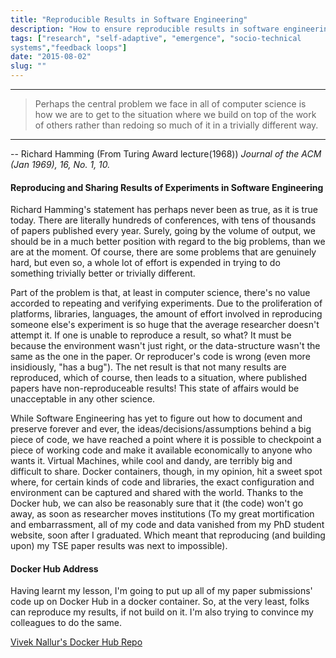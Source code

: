 ```yaml
---
title: "Reproducible Results in Software Engineering"
description: "How to ensure reproducible results in software engineering"
tags: ["research", "self-adaptive", "emergence", "socio-technical 
systems","feedback loops"]
date: "2015-08-02"
slug: ""
---
```


------------------------------------------------------
> Perhaps the central problem we face in all of computer science is how we are 
> to get to the situation where we build on top of the work of others rather 
> than redoing so much of it in a trivially different way. 
>
------------------------------------------------------
-- Richard Hamming (From Turing Award lecture(1968))
*Journal of the ACM (Jan 1969), 16, No. 1, 10.*

#### Reproducing and Sharing Results of Experiments in Software Engineering

Richard Hamming's statement has perhaps never been as true, as it is true today. There are literally hundreds of conferences, with tens of thousands of papers published every year. Surely, going by the volume of output, we should be in a much better position with regard to the big problems, than we are at the moment. Of course, there are some problems that are genuinely hard, but even so, a whole lot of effort is expended in trying to do something trivially better or trivially different.

Part of the problem is that, at least in computer science, there's no value accorded to repeating and verifying experiments. Due to the proliferation of platforms, libraries, languages, the amount of effort involved in reproducing someone else's experiment is so huge that the average researcher doesn't attempt it. If one is unable to reproduce a result, so what? It must be because the environment wasn't just right, or the data-structure wasn't the same as the one in the paper. Or reproducer's code is wrong (even more insidiously, "has a bug"). The net result is that not many results are reproduced, which of course, then leads to a situation, where published papers have non-reproduceable results! This state of affairs would be unacceptable in any other science.


While Software Engineering has yet to figure out how to document and preserve forever and ever, the ideas/decisions/assumptions behind a big piece of code, we have reached a point where it is possible to checkpoint a piece of working code and make it available economically to anyone who wants it. Virtual Machines, while cool and dandy, are terribly big and difficult to share. Docker containers, though, in  my opinion, hit a sweet spot where, for certain kinds of code and libraries, the exact configuration and environment can be captured and shared with the world. Thanks to the Docker hub, we can also be reasonably sure that it (the code) won't go away, as soon as researcher moves institutions (To my great mortification and embarrassment, all of my code and data vanished from my PhD student website, soon after I graduated. Which meant that reproducing (and building upon) my TSE paper results was next to impossible).

#### Docker Hub Address
Having learnt my lesson, I'm going to put up all of  my paper submissions' code
up on Docker Hub in a docker container. So, at the very least, folks can reproduce my results, if not build on it. I'm also trying to convince my colleagues to do the same.

[Vivek Nallur's Docker Hub Repo](https://hub.docker.com/r/viveknallur/)


